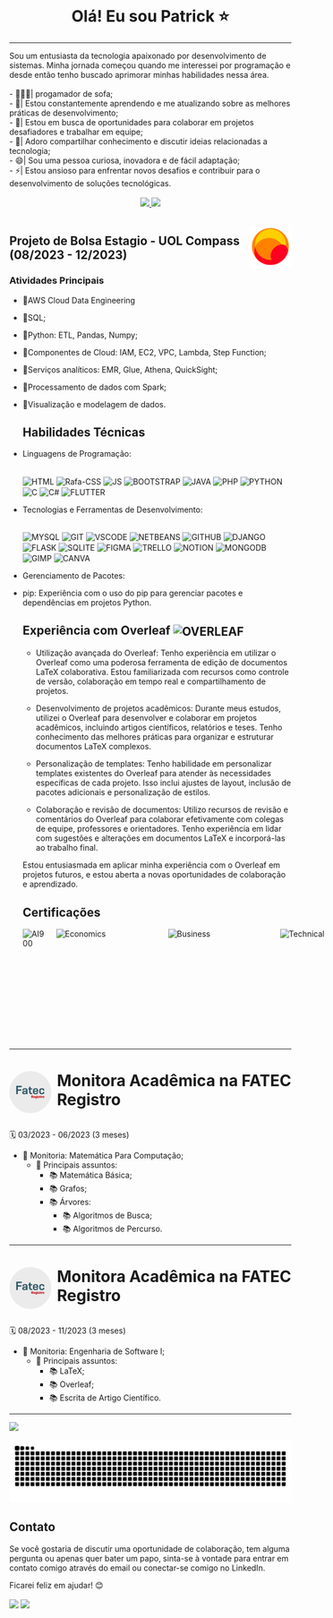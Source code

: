 <h1 align="center">Olá! Eu sou Patrick ⭐</h1>
<hr>
Sou um entusiasta da tecnologia apaixonado por desenvolvimento de sistemas. Minha jornada começou quando me interessei por programação e desde então tenho buscado aprimorar minhas habilidades nessa área.
<br>
<br>
- 👩🏽‍💻| progamador de sofa;<br>
- 🌱| Estou constantemente aprendendo e me atualizando sobre as melhores práticas de desenvolvimento;<br>
- 👯| Estou em busca de oportunidades para colaborar em projetos desafiadores e trabalhar em equipe;<br>
- 💬| Adoro compartilhar conhecimento e discutir ideias relacionadas a tecnologia;<br>
- 😄| Sou uma pessoa curiosa, inovadora e de fácil adaptação;<br>
- ⚡| Estou ansioso para enfrentar novos desafios e contribuir para o desenvolvimento de soluções tecnológicas.<br><br>

<div align="center">
  <a href="https://github.com/mayarakaren">
  <img height="150em" src="https://github-readme-stats.vercel.app/api?username=mayarakaren&show_icons=true&theme=dracula&include_all_commits=true&count_private=true"/>
  <img height="150em" src="https://github-readme-stats.vercel.app/api/top-langs/?username=mayarakaren&layout=compact&langs_count=7&theme=dracula"/>
</div>
  <div style="display: inline_block"><br>

<a href="https://www.uol.com.br/" target="_blank" rel="noopener noreferrer" ><img src="logo-uol-icon-512.png" height="75"  align='right' /></a>
           <span><h2>Projeto de Bolsa Estagio - UOL Compass (08/2023 - 12/2023)</h2>
          <h3 justify-content="center">Atividades Principais</h5>
- :pushpin:AWS Cloud Data Engineering <br>              
- :pushpin:SQL;              
- :pushpin:Python: ETL, Pandas, Numpy;               
- :pushpin:Componentes de Cloud: IAM, EC2, VPC, Lambda, Step Function;
- :pushpin:Serviços analíticos: EMR, Glue, Athena, QuickSight;          
- :pushpin:Processamento de dados com Spark;
- :pushpin:Visualização e modelagem de dados. 
  
   ## Habilidades Técnicas

- Linguagens de Programação:<br><br>
  
  <img align="center" alt="HTML" height="50" src="https://www.svgrepo.com/show/452228/html-5.svg">
  <img align="center" alt="Rafa-CSS" height="50" src="https://www.svgrepo.com/show/452185/css-3.svg">
  <img align="center" alt="JS" height="50" src="https://www.svgrepo.com/show/373705/js-official.svg">
  <img align="center" alt="BOOTSTRAP" height="50" src="https://www.svgrepo.com/show/303293/bootstrap-4-logo.svg"/>
  <img align="center" alt="JAVA" height="50" src="https://www.svgrepo.com/show/353924/java.svg"/>
  <img align="center" alt="PHP" height="50" src="https://www.svgrepo.com/show/452088/php.svg">
  <img align="center" alt="PYTHON" height="50" src="https://www.svgrepo.com/show/452091/python.svg"/>
  <img align="center" alt="C" height="50" src="https://simpleicons.org/icons/c.svg"/>
  <img align="center" alt="C#" height="50" src="https://simpleicons.org/icons/csharp.svg"/>
  <img align="center" alt="FLUTTER" height="50" src="https://www.svgrepo.com/show/353751/flutter.svg"/>
    
 - Tecnologias e Ferramentas de Desenvolvimento:<br><br>
    
    <img align="center" alt="MYSQL" height="50" src="https://simpleicons.org/icons/mysql.svg">
    <img align="center" alt="GIT" height="50" src="https://www.svgrepo.com/show/452210/git.svg"/>
    <img align="center" alt="VSCODE" height="50" src="https://www.svgrepo.com/show/374171/vscode.svg"/>
    <img align="center" alt="NETBEANS" height="50" src="https://simpleicons.org/icons/apachenetbeanside.svg"/>
    <img align="center" alt="GITHUB" height="50" src="https://simpleicons.org/icons/github.svg"/>
    <img align="center" alt="DJANGO" height="50" src="https://www.svgrepo.com/show/353657/django-icon.svg"/>
    <img align="center" alt="FLASK" height="50" src="https://www.svgrepo.com/show/468917/flask-3.svg"/>
    <img align="center" alt="SQLITE" height="50" src="https://simpleicons.org/icons/sqlite.svg"/>
    <img align="center" alt="FIGMA" height="50" src="https://www.svgrepo.com/show/448222/figma.svg"/>
    <img align="center" alt="TRELLO" height="50" src="https://www.svgrepo.com/show/475688/trello-color.svg"/>
    <img align="center" alt="NOTION" height="50" src="https://simpleicons.org/icons/notion.svg"/>
    <img align="center" alt="MONGODB" height="50" src="https://www.svgrepo.com/show/331488/mongodb.svg"/> 
    <img align="center" alt="GIMP" height="50" src="https://www.svgrepo.com/show/366177/gimp.svg"/>
    <img align="center" alt="CANVA" height="50" src="https://www.svgrepo.com/show/341669/canva.svg"/> 
    

  - Gerenciamento de Pacotes:
  - pip: Experiência com o uso do pip para gerenciar pacotes e dependências em projetos Python.
    <br>
    
    ## Experiência com Overleaf  <img align="center" alt="OVERLEAF" height="50" src="https://www.svgrepo.com/show/306528/overleaf.svg"/>

    - Utilização avançada do Overleaf: Tenho experiência em utilizar o Overleaf como uma poderosa ferramenta de edição de documentos LaTeX colaborativa. 
    Estou familiarizada com recursos como controle de versão, colaboração em tempo real e compartilhamento de projetos.

    - Desenvolvimento de projetos acadêmicos: Durante meus estudos, utilizei o Overleaf para desenvolver e colaborar em projetos acadêmicos, 
    incluindo artigos científicos, relatórios e teses. Tenho conhecimento das melhores práticas para organizar e estruturar documentos LaTeX complexos.

    - Personalização de templates: Tenho habilidade em personalizar templates existentes do Overleaf para atender às necessidades específicas de cada projeto. 
    Isso inclui ajustes de layout, inclusão de pacotes adicionais e personalização de estilos.

    - Colaboração e revisão de documentos: Utilizo recursos de revisão e comentários do Overleaf para colaborar efetivamente com colegas de equipe, professores e orientadores. 
    Tenho experiência em lidar com sugestões e alterações em documentos LaTeX e incorporá-las ao trabalho final.

    Estou entusiasmada em aplicar minha experiência com o Overleaf em projetos futuros, e estou aberta a novas oportunidades de colaboração e aprendizado.

    ## Certificações

    <div style="display: flex; align-items: flex-start;">
      <img src="https://learn.microsoft.com/pt-br/media/learn/certification/badges/microsoft-certified-fundamentals-badge.svg" alt="AI900" height="200" style="margin-right: 20px;" />
      <img src="https://images.credly.com/size/340x340/images/ee35f7c5-696e-47ca-895c-960dfba108b3/image.png" alt="Economics" width="200" height="200">
      <img src="https://images.credly.com/size/340x340/images/a12fff38-aab2-4643-be27-7e5c39ddc75c/image.png" alt="Business" width="200" height="200">
      <img src="https://images.credly.com/size/340x340/images/81f903ed-c3a1-4f4b-afcd-e03331a5b12c/image.png" alt="Technical" width="200" height="200">
    </div>

   
  ---

# <img src="https://github.com/davitorress/davitorress/raw/main/assets/fatec-registro.jpeg" width="75px" style="margin-right: 10px; border-radius: 99%" align="left"> Monitora Acadêmica na FATEC Registro

<br>🗓️ 03/2023 - 06/2023 (3 meses)
    
<ul>
  <li>
    📌 Monitoria: Matemática Para Computação;
    <ul>
      <li>📌 Principais assuntos:
        <ul>
          <li>📚 Matemática Básica;</li>
          <li>📚 Grafos;</li>
          <li>📚 Árvores:
            <ul>
              <li>📚 Algoritmos de Busca;</li>
              <li>📚 Algoritmos de Percurso.</li>
            </ul>
          </li>
        </ul>
      </li>
    </ul>
  </li>
</ul>

---

# <img src="https://github.com/davitorress/davitorress/raw/main/assets/fatec-registro.jpeg" width="75px" style="margin-right: 10px; border-radius: 99%" align="left"> Monitora Acadêmica na FATEC Registro

<br>🗓️ 08/2023 - 11/2023 (3 meses)
    
<ul>
  <li>
    📌 Monitoria: Engenharia de Software I;
    <ul>
      <li>📌 Principais assuntos:
        <ul>
          <li>📚 LaTeX;</li>
          <li>📚 Overleaf;</li>
          <li>📚 Escrita de Artigo Científico.
          </li>
        </ul>
      </li>
    </ul>
  </li>
</ul>

---
</div>
  
  <!--   profile-green-animate -->
![](./profile-3d-contrib/profile-green-animate.svg)

<!--   grid-snake -->
![](https://github.com/BEPb/BEPb/blob/output/github-contribution-grid-snake.svg)

<!--   skyline 
<a href="https://skyline.github.com/BEPb/2022"><img src="./assets/2022.gif" alt="" width="auto" height="auto" /></a>
-->
  ##
  
 <div> 
   
   ## Contato

Se você gostaria de discutir uma oportunidade de colaboração, tem alguma pergunta ou apenas quer bater um papo, sinta-se à vontade para entrar em contato comigo através do email ou conectar-se comigo no LinkedIn.

Ficarei feliz em ajudar! 😊<br><br>
     <a href = "mailto:mayaramarques9738@gmail.com"><img src="https://img.shields.io/badge/-Gmail-%23333?style=for-the-badge&logo=gmail&logoColor=white" target="_blank"></a>
     <a href="https://www.linkedin.com/in/mayara-karen-808059211/" target="_blank"><img src="https://img.shields.io/badge/-LinkedIn-%230077B5?style=for-the-badge&logo=linkedin&logoColor=white" target="_blank"></a> 
      
</div>
